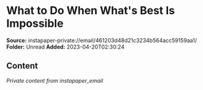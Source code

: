 # What to Do When What's Best Is Impossible

**Source:** instapaper-private://email/461203d48d21c3234b564acc59159aa1/
**Folder:** Unread
**Added:** 2023-04-20T02:30:24




## Content
*Private content from instapaper_email*

